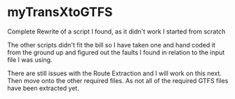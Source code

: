 # myTransXtoGTFS
Complete Rewrite of a script I found, as it didn't work I started from scratch


The other scripts didn't fit the bill so I have taken one and hand coded it from the ground up and figured out the faults I found in relation
to the input file I was using.

There are still issues with the Route Extraction and I will work on this next. Then move onto the other required files.
As not all of the required GTFS files have been extracted yet.
